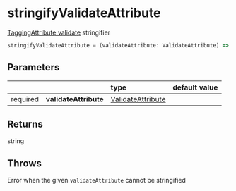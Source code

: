 # stringifyValidateAttribute

[TaggingAttribute.validate](/TODO) stringifier

```typescript
stringifyValidateAttribute = (validateAttribute: ValidateAttribute) => string
```  

## Parameters
|          |                       | type                       | default value
| :-:      | :--                   | :--                        | :--           
| required | **validateAttribute** | [ValidateAttribute](/TODO) |

## Returns
string

## Throws
Error when the given `validateAttribute` cannot be stringified
